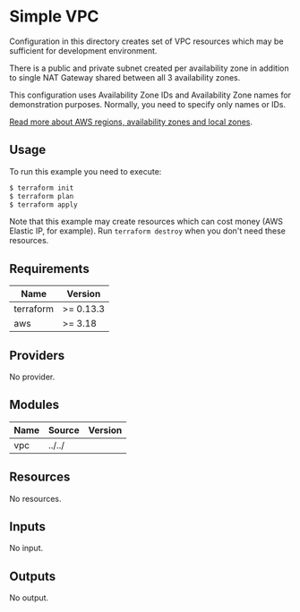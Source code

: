 # Simple VPC

Configuration in this directory creates set of VPC resources which may be sufficient for development environment.

There is a public and private subnet created per availability zone in addition to single NAT Gateway shared between all 3 availability zones.

This configuration uses Availability Zone IDs and Availability Zone names for demonstration purposes. Normally, you need to specify only names or IDs.

[Read more about AWS regions, availability zones and local zones](https://docs.aws.amazon.com/AWSEC2/latest/UserGuide/using-regions-availability-zones.html#concepts-regions-availability-zones).

## Usage

To run this example you need to execute:

```bash
$ terraform init
$ terraform plan
$ terraform apply
```

Note that this example may create resources which can cost money (AWS Elastic IP, for example). Run `terraform destroy` when you don't need these resources.

<!-- BEGINNING OF PRE-COMMIT-TERRAFORM DOCS HOOK -->
## Requirements

| Name | Version |
|------|---------|
| terraform | >= 0.13.3 |
| aws | >= 3.18 |

## Providers

No provider.

## Modules

| Name | Source | Version |
|------|--------|---------|
| vpc | ../../ |  |

## Resources

No resources.

## Inputs

No input.

## Outputs

No output.
<!-- END OF PRE-COMMIT-TERRAFORM DOCS HOOK -->
